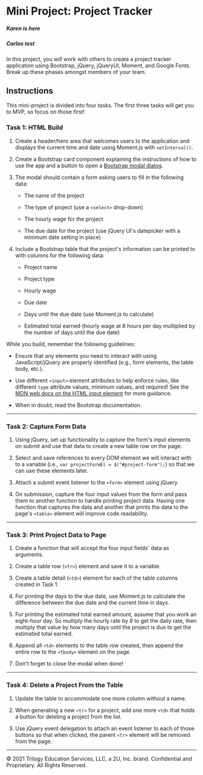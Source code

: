 # Mini Project: Project Tracker

##### Karen is here
##### Carlos test

In this project, you will work with others to create a project tracker application using Bootstrap, jQuery, jQueryUI, Moment, and Google Fonts. Break up these phases amongst members of your team.

## Instructions

This mini-project is divided into four tasks. The first three tasks will get you to MVP, so focus on those first!

### Task 1: HTML Build

1. Create a header/hero area that welcomes users to the application and displays the current time and date using Moment.js with `setInterval()`.

2. Create a Bootstrap card component explaining the instructions of how to use the app and a button to open a [Bootstrap modal dialog](https://getbootstrap.com/docs/4.5/components/modal/).

3. The modal should contain a form asking users to fill in the following data:

   - The name of the project

   - The type of project (use a `<select>` drop-down)

   - The hourly wage for the project

   - The due date for the project (use jQuery UI's datepicker with a minimum date setting in place)

4. Include a Bootstrap table that the project's information can be printed to with columns for the following data:

   - Project name

   - Project type

   - Hourly wage

   - Due date

   - Days until the due date (use Moment.js to calculate)

   - Estimated total earned (hourly wage at 8 hours per day multiplied by the number of days until the due date)

While you build, remember the following guidelines:

- Ensure that any elements you need to interact with using JavaScript/jQuery are properly identified (e.g., form elements, the table body, etc.).

- Use different `<input>` element attributes to help enforce rules, like different `type` attribute values, minimum values, and required! See the [MDN web docs on the HTML input element](https://developer.mozilla.org/en-US/docs/Web/HTML/Element/input) for more guidance.

- When in doubt, read the Bootstrap documentation.

---

### Task 2: Capture Form Data

1. Using jQuery, set up functionality to capture the form's input elements on submit and use that data to create a new table row on the page.

2. Select and save references to every DOM element we will interact with to a variable (i.e., `var projectFormEl = $("#project-form");`) so that we can use these elements later.

3. Attach a submit event listener to the `<form>` element using jQuery.

4. On submission, capture the four input values from the form and pass them to another function to handle printing project data. Having one function that captures the data and another that prints the data to the page's `<table>` element will improve code readability.

---

### Task 3: Print Project Data to Page

1. Create a function that will accept the four input fields' data as arguments.

2. Create a table row (`<tr>`) element and save it to a variable.

3. Create a table detail (`<td>`) element for each of the table columns created in Task 1.

4. For printing the days to the due date, use Moment.js to calculate the difference between the due date and the current time in days.

5. For printing the estimated total earned amount, assume that you work an eight-hour day. So multiply the hourly rate by 8 to get the daily rate, then multiply that value by how many days until the project is due to get the estimated total earned.

6. Append all `<td>` elements to the table row created, then append the entire row to the `<tbody>` element on the page.

7. Don't forget to close the modal when done!

---

### Task 4: Delete a Project From the Table

1. Update the table to accommodate one more column without a name.

2. When generating a new `<tr>` for a project, add one more `<td>` that holds a button for deleting a project from the list.

3. Use jQuery event delegation to attach an event listener to each of those buttons so that when clicked, the parent `<tr>` element will be removed from the page.

---

© 2021 Trilogy Education Services, LLC, a 2U, Inc. brand. Confidential and Proprietary. All Rights Reserved.
